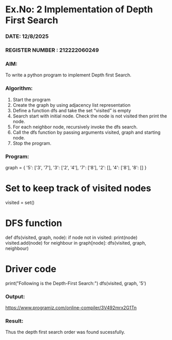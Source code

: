 # Ex.No: 2  Implementation of Depth First Search
### DATE: 12/8/2025                                                                            
### REGISTER NUMBER : 212222060249
### AIM: 
To write a python program to implement Depth first Search. 
### Algorithm:
1. Start the program
2. Create the graph by using adjacency list representation
3. Define a function dfs and take the set “visited” is empty 
4. Search start with initial node. Check the node is not visited then print the node.
5. For each neighbor node, recursively invoke the dfs search.
6. Call the dfs function by passing arguments visited, graph and starting node.
7. Stop the program.
### Program:
graph = {
    '5': ['3', '7'],
    '3': ['2', '4'],
    '7': ['8'],
    '2': [],
    '4': ['8'],
    '8': []
}

# Set to keep track of visited nodes
visited = set()

# DFS function
def dfs(visited, graph, node):
    if node not in visited:
        print(node)
        visited.add(node)
        for neighbour in graph[node]:
            dfs(visited, graph, neighbour)

# Driver code
print("Following is the Depth-First Search:")
dfs(visited, graph, '5')










### Output:
https://www.programiz.com/online-compiler/3V492mrx2G1Tn


### Result:
Thus the depth first search order was found sucessfully.
